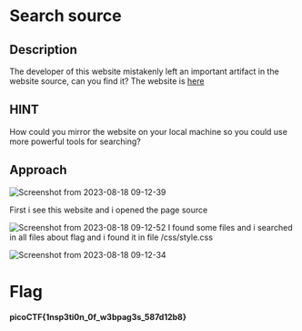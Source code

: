 # Search source

## Description

The developer of this website mistakenly left an important artifact in the website source, can you find it? The website is [here](http://saturn.picoctf.net:65086/)

## HINT

How could you mirror the website on your local machine so you could use more powerful tools for searching?

## Approach

![Screenshot from 2023-08-18 09-12-39](https://github.com/MohammedHawary/Web-Penetration/assets/94152045/db8c3b1d-591e-46d7-9b71-4e3973e2ae29)

First i see this website and i opened the page source 

![Screenshot from 2023-08-18 09-12-52](https://github.com/MohammedHawary/Web-Penetration/assets/94152045/1e7a1b2a-aa24-488c-b4ba-d1fad7fb3f36)
I found some files and i searched in all files about flag and i found it in file /css/style.css

![Screenshot from 2023-08-18 09-12-34](https://github.com/MohammedHawary/Web-Penetration/assets/94152045/1c8ab642-0825-4218-ad5c-4e93d0e4224b)

# Flag

**picoCTF{1nsp3ti0n_0f_w3bpag3s_587d12b8}**
